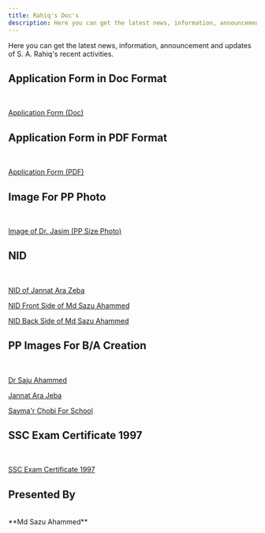 ```yaml
---
title: Rahiq's Doc's
description: Here you can get the latest news, information, announcement and updates of S. A. Rahiq's recent activities.
---
```

<p>Here you can get the latest news, information, announcement and updates of S. A. Rahiq's recent activities.</p>

## Application Form in Doc Format
<br>
<p><a href="img/dr-shaheen.doc" target="_blank">Application Form (Doc)</a></p>

## Application Form in PDF Format
<br>
<p><a href="img/dr-shaheen.pdf" target="_blank" title="Application Form (PDF)">Application Form (PDF)</a></p>

## <strong>Image For PP Photo</strong>
<br>
<p><a href="img/jasim.jpg">Image of Dr. Jasim (PP Size Photo)</a></p>

## NID
<br>
<p><a href="img/nid-JannatAraZeba.pdf">NID of Jannat Ara Zeba</a></p>

<p><a href="img/sazu-ahammed-nid.jpg">NID Front Side of Md Sazu Ahammed</a></p>

<p><a href="img/sazu-ahammed-nid-backside.jpg">NID Back Side of Md Sazu Ahammed</a></p>


## PP Images For B/A Creation
<br>
<p><a href="img/dr-saju.jpg" target="_blank">Dr Saju Ahammed</a></p>

<p><a href="img/jeba.jpg" target="_blank">Jannat Ara Jeba</a></p>

<p><a href="img/sayma.jpg">Sayma'r Chobi For School</a></p>

## SSC Exam Certificate 1997
<br>
<p><a href="img/ssc-exam-certificate.jpg" target="_blank">SSC Exam Certificate 1997</a></p>

## Presented By
<br>
**Md Sazu Ahammed**
